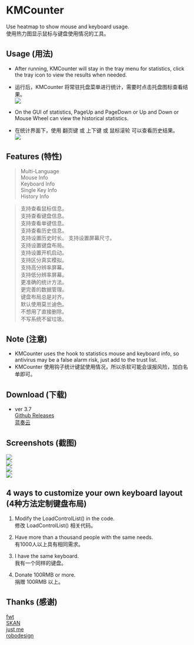 # KMCounter  
Use heatmap to show mouse and keyboard usage.  
使用热力图显示鼠标与键盘使用情况的工具。  

## Usage (用法)  
* After running, KMCounter will stay in the tray menu for statistics, click the tray icon to view the results when needed.  
* 运行后，KMCounter 将常驻托盘菜单进行统计，需要时点击托盘图标查看结果。  
![](https://raw.githubusercontent.com/telppa/KMCounter/main/screenshots/4.png)  

* On the GUI of statistics, PageUp and PageDown or Up and Down or Mouse Wheel can view the historical statistics.  
* 在统计界面下，使用 翻页键 或 上下键 或 鼠标滚轮 可以查看历史结果。  
![](https://raw.githubusercontent.com/telppa/KMCounter/main/screenshots/3.gif)  

## Features (特性)  
> Multi-Language  
> Mouse      Info  
> Keyboard   Info  
> Single Key Info  
> History    Info  

> 支持查看鼠标信息。  
> 支持查看键盘信息。  
> 支持查看单键信息。  
> 支持查看历史信息。  
> 支持设置历史时长。
> 支持设置屏幕尺寸。  
> 支持设置键盘布局。  
> 支持设置开机启动。  
> 支持区分真实模拟。  
> 支持高分辨率屏幕。  
> 支持低分辨率屏幕。  
> 更准确的统计方法。  
> 更完善的数据管理。  
> 键盘布局总是对齐。  
> 默认使用莫兰迪色。  
> 不想用了直接删除。  
> 不写系统不留垃圾。  

## Note (注意)  
* KMCounter uses the hook to statistics mouse and keyboard info, so antivirus may be a false alarm risk, just add to the trust list.  
* KMCounter 使用钩子统计键鼠使用情况，所以杀软可能会误报风险，加白名单即可。  

## Download (下载)  
* ver 3.7  
[Github Releases](https://github.com/telppa/KMCounter/releases)  
[蓝奏云](https://ahk.lanzous.com/iK6zunucjqf)  

## Screenshots (截图)  
![](https://raw.githubusercontent.com/telppa/KMCounter/main/screenshots/3.gif)  
![](https://raw.githubusercontent.com/telppa/KMCounter/main/screenshots/1.png)  
![](https://raw.githubusercontent.com/telppa/KMCounter/main/screenshots/2.png)  
![](https://raw.githubusercontent.com/telppa/KMCounter/main/screenshots/4.png)  

## 4 ways to customize your own keyboard layout (4种方法定制键盘布局)  
1. Modify the LoadControlList() in the code.  
   修改 LoadControlList() 相关代码。  

2. Have more than a thousand people with the same needs.  
   有1000人以上具有相同需求。  

3. I have the same keyboard.  
   我有一个同样的键盘。  

4. Donate 100RMB or more.  
   捐赠 100RMB 以上。  

## Thanks (感谢)  
[fwt](https://www.autoahk.com/archives/35133)  
[SKAN](https://www.autohotkey.com/boards/viewtopic.php?f=6&t=76881)  
[just me](https://github.com/AHK-just-me)  
[robodesign](https://github.com/marius-sucan)  
